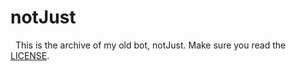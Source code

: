 # notJust

&nbsp;
This is the archive of my old bot, notJust. Make sure you read the [LICENSE](LICENSE.md).
